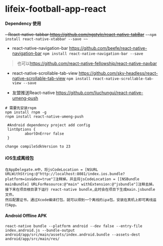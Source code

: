 # lifeix-football-app-react

####  Dependency 使用

~~- React-native-tabbar <https://github.com/ngstyle/react-native-tabBar>~~
`~~npm install react-native-xtabbar --save ~~`

- react-native-navigation-bar <https://github.com/beefe/react-native-navigation-bar>
`npm install react-native-navigation-bar --save`

> 也可以<https://github.com/react-native-fellowship/react-native-navbar>

- react-native-scrollable-tab-view <https://github.com/skv-headless/react-native-scrollable-tab-view> 
`npm install react-native-scrollable-tab-view --save`

-  友盟推送React-native <https://github.com/liuchungui/react-native-umeng-push>

```
# 需要先安装rnpm 
npm install rnpm -g 
rnpm install react-native-umeng-push

 #Android dependency project add config 
 lintOptions {
         abortOnError false
 } 

change compileSdkVersion to 23

```

#### iOS生成离线包

```
在AppDelegate.m中，将jsCodeLocation = [NSURL URLWithString:@"http://localhost:8081/index.ios.bundle?platform=ios&dev=true"]注释掉。并且将jsCodeLocation = [[NSBundle mainBundle] URLForResource:@"main" withExtension:@"jsbundle"]注释去掉。
接下来在项目根目录下运行 react-native bundle,此时会在项目下生成main.jsbundle文件。
然后配置证书，通过Xcode编译打包，就可以得到一个离线的ipa包，安装在真机上即可离线运行App。
```

#### Android Offline APK 
`react-native bundle --platform android --dev false --entry-file index.android.js --bundle-output android/app/src/main/assets/index.android.bundle --assets-dest android/app/src/main/res/`

